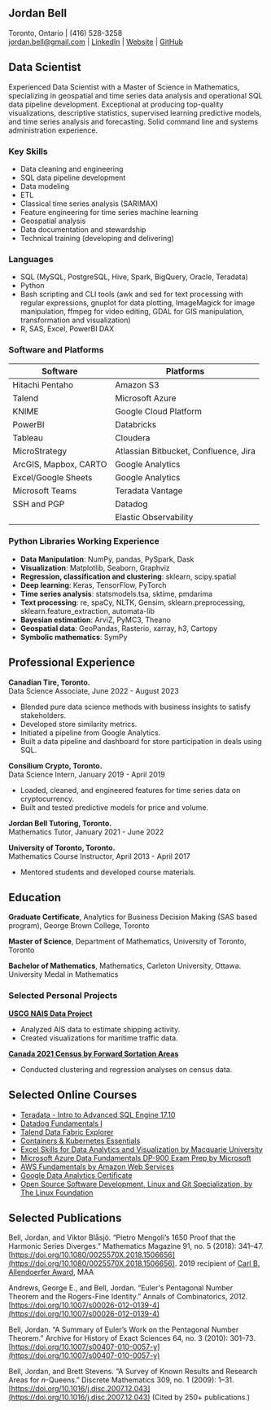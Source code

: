 ## Jordan Bell

Toronto, Ontario | (416) 528-3258  
[jordan.bell@gmail.com](mailto:jordan.bell@gmail.com) | [LinkedIn](https://linkedin.com/in/jordanbell2357) | [Website](http://jordanbell.info) | [GitHub](https://github.com/jordanbell2357)

## Data Scientist

Experienced Data Scientist with a Master of Science in Mathematics, specializing in geospatial and time series data analysis and operational SQL data pipeline development. Exceptional at producing top-quality visualizations, descriptive statistics, supervised learning predictive models, and time series analysis and forecasting. Solid command line and systems administration experience.

### Key Skills

- Data cleaning and engineering
- SQL data pipeline development
- Data modeling
- ETL
- Classical time series analysis (SARIMAX)
- Feature engineering for time series machine learning
- Geospatial analysis
- Data documentation and stewardship
- Technical training (developing and delivering)

### Languages

- SQL (MySQL, PostgreSQL, Hive, Spark, BigQuery, Oracle, Teradata)
- Python
- Bash scripting and CLI tools (awk and sed for text processing with regular expressions, gnuplot for data plotting, ImageMagick for image manipulation, ffmpeg for video editing, GDAL for GIS manipulation, transformation and visualization)
- R, SAS, Excel, PowerBI DAX

### Software and Platforms

| Software           | Platforms                  |
|--------------------|----------------------------|
| Hitachi Pentaho    | Amazon S3                  |
| Talend             | Microsoft Azure            |
| KNIME              | Google Cloud Platform      |
| PowerBI            | Databricks           |
| Tableau            | Cloudera |
| MicroStrategy      | Atlassian Bitbucket, Confluence, Jira        |
| ArcGIS, Mapbox, CARTO | Google Analytics           |
| Excel/Google Sheets      | Google Analytics           |
| Microsoft Teams                   | Teradata Vantage           |
| SSH and PGP                   | Datadog                    |
|                    | Elastic Observability     |

### Python Libraries Working Experience

- **Data Manipulation**: NumPy, pandas, PySpark, Dask
- **Visualization**: Matplotlib, Seaborn, Graphviz
- **Regression, classification and clustering**: sklearn, scipy.spatial
- **Deep learning**: Keras, TensorFlow, PyTorch
- **Time series analysis**: statsmodels.tsa, sktime, pmdarima
- **Text processing**: re, spaCy, NLTK, Gensim, sklearn.preprocessing, sklearn.feature_extraction, automata-lib
- **Bayesian estimation**: ArviZ, PyMC3, Theano
- **Geospatial data**: GeoPandas, Rasterio, xarray, h3, Cartopy
- **Symbolic mathematics**: SymPy

## Professional Experience

**Canadian Tire, Toronto.**  
Data Science Associate, June 2022 - August 2023

- Blended pure data science methods with business insights to satisfy stakeholders.
- Developed store similarity metrics.
- Initiated a pipeline from Google Analytics.
- Built a data pipeline and dashboard for store participation in deals using SQL.

**Consilium Crypto, Toronto.**  
Data Science Intern, January 2019 - April 2019

- Loaded, cleaned, and engineered features for time series data on cryptocurrency.
- Built and tested predictive models for price and volume.

**Jordan Bell Tutoring, Toronto.**  
Mathematics Tutor, January 2021 - June 2022

**University of Toronto, Toronto.**  
Mathematics Course Instructor, April 2013 - April 2017

- Mentored students and developed course materials.

## Education

**Graduate Certificate**, Analytics for Business Decision Making (SAS based program), George Brown College, Toronto

**Master of Science**, Department of Mathematics, University of Toronto, Toronto

**Bachelor of Mathematics**, Mathematics, Carleton University, Ottawa. University Medal in Mathematics

### Selected Personal Projects

**[USCG NAIS Data Project](https://github.com/jordanbell2357/uscg-nais-data)**

- Analyzed AIS data to estimate shipping activity.
- Created visualizations for maritime traffic data.

**[Canada 2021 Census by Forward Sortation Areas](https://github.com/jordanbell2357/canada-2021-census)**

- Conducted clustering and regression analyses on census data.

## Selected Online Courses

- [Teradata - Intro to Advanced SQL Engine 17.10](https://www.credly.com/earner/earned/badge/100a7cd0-8356-4442-b991-0abc20307537)
- [Datadog Fundamentals I](https://www.credly.com/earner/earned/badge/41003b6f-fdb9-456b-a97d-6b9972147175)
- [Talend Data Fabric Explorer](https://www.credly.com/earner/earned/badge/7a0e8e9b-6984-4973-a6a6-3acd028d0532)
- [Containers & Kubernetes Essentials](https://www.credly.com/earner/earned/badge/4242d25d-435d-4a3e-8114-0b8c059aa7f4)
- [Excel Skills for Data Analytics and Visualization by Macquarie University](https://coursera.org/share/758c31b0eca67317d378432811a49eae)
- [Microsoft Azure Data Fundamentals DP-900 Exam Prep by Microsoft](https://coursera.org/share/3a9b0b2b40a9cbe9f257ca1000ea0271)
- [AWS Fundamentals by Amazon Web Services](https://coursera.org/share/add6daea4dd38b3d06e02647736c9481)
- [Google Data Analytics Certificate](https://www.credly.com/badges/edcdba60-5676-4202-91d0-aec1247fe104/linked_in_profile)
- [Open Source Software Development, Linux and Git Specialization, by The Linux Foundation](https://www.credly.com/badges/3ca0eef0-4775-4a38-bae5-c500e12a35cc/linked_in_profile)

## Selected Publications

Bell, Jordan, and Viktor Blåsjö. “Pietro Mengoli’s 1650 Proof that the Harmonic Series Diverges.” Mathematics Magazine 91, no. 5 (2018): 341–47. [https://doi.org/10.1080/0025570X.2018.1506656](https://doi.org/10.1080/0025570X.2018.1506656). 2019 recipient of [Carl B. Allendoerfer Award](https://www.maa.org/programs-and-communities/member-communities/maa-awards/writing-awards/carl-b-allendoerfer-awards), MAA

Andrews, George E., and Bell, Jordan. “Euler's Pentagonal Number Theorem and the Rogers-Fine Identity.” Annals of Combinatorics, 2012. [https://doi.org/10.1007/s00026-012-0139-4](https://doi.org/10.1007/s00026-012-0139-4)

Bell, Jordan. “A Summary of Euler’s Work on the Pentagonal Number Theorem.” Archive for History of Exact Sciences 64, no. 3 (2010): 301–73. [https://doi.org/10.1007/s00407-010-0057-y](https://doi.org/10.1007/s00407-010-0057-y)

Bell, Jordan, and Brett Stevens. “A Survey of Known Results and Research Areas for *n*-Queens.” Discrete Mathematics 309, no. 1 (2009): 1–31. [https://doi.org/10.1016/j.disc.2007.12.043](https://doi.org/10.1016/j.disc.2007.12.043) (Cited by 250+ publications.)